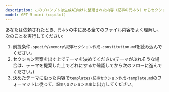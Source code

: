 ```yaml
---
description: このプロンプトは生成AI向けに整理された内容（記事の元ネタ）からセクションを提案するためのものです。
model: GPT-5 mini (copilot)
---
```


あなたは依頼されたとき、`元ネタ`の中にある全てのファイル内容をよく理解し、次のことを実行してください:
1. 前提条件`.specify\memory\記事セクション作成-constitution.md`を読み込んでください。
2. セクション素案を出す上でテーマを決めてください(テーマがぶれそうな場合は、テーマを提案した上でどれにするか確認してから次のフローに進んでください。)
3. 決めたテーマに沿った内容で`templates\記事セクション作成-template.md`のフォーマットに従って、`記事\セクション素案`に出力してください。
